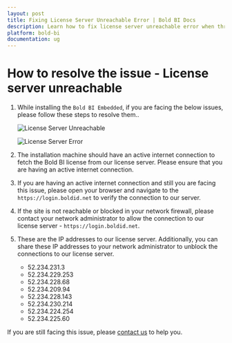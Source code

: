```yaml
---
layout: post
title: Fixing License Server Unreachable Error | Bold BI Docs
description: Learn how to fix license server unreachable error when thrown while connecting during installation of Bold BI in your server.
platform: bold-bi
documentation: ug
---
```


# How to resolve the issue - License server unreachable

1. While installing the `Bold BI Embedded`, if you are facing the below issues, please follow these steps to resolve them..

    ![License Server Unreachable](/bold-bi-docs/static/assets/embedded/faq/images/license-server-unreachable.jpeg) 

    ![License Server Error](/bold-bi-docs/static/assets/embedded/faq/images/license-server-error.png)   

2. The installation machine should have an active internet connection to fetch the Bold BI license from our license server. Please ensure that you are having an active internet connection.

3. If you are having an active internet connection and still you are facing this issue, please open your browser and navigate to the `https://login.boldid.net` to verify the connection to our server.

4. If the site is not reachable or blocked in your network firewall, please contact your network administrator to allow the connection to our license server - `https://login.boldid.net`.

5. These are the IP addresses to our license server. Additionally, you can share these IP addresses to your network administrator to unblock the connections to our license server.

      * 52.234.231.3
      * 52.234.229.253
      * 52.234.228.68
      * 52.234.209.94
      * 52.234.228.143
      * 52.234.230.214
      * 52.234.224.254
      * 52.234.225.60

If you are still facing this issue, please [contact us](https://www.boldbi.com/support) to help you.
